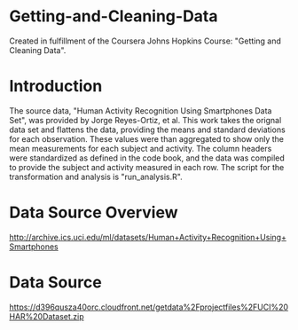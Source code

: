 # Getting-and-Cleaning-Data
Created in fulfillment of the Coursera Johns Hopkins Course: "Getting and Cleaning Data".

# Introduction
The source data, "Human Activity Recognition Using Smartphones Data Set", was provided by Jorge Reyes-Ortiz, et al.  This work takes the orignal data set and flattens the data, providing the means and standard deviations for each observation.   These values were than aggregated to show only the mean measurements for each subject and activity.  The column headers were standardized as defined in the code book, and the data was compiled to provide the subject and activity measured in each row.  The script for the transformation and analysis is "run_analysis.R". 

# Data Source Overview
http://archive.ics.uci.edu/ml/datasets/Human+Activity+Recognition+Using+Smartphones

# Data Source
https://d396qusza40orc.cloudfront.net/getdata%2Fprojectfiles%2FUCI%20HAR%20Dataset.zip

